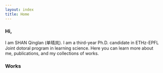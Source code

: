 ```yaml
---
layout: index
title: Home
---
```


### Hi,

I am SHAN Qinglan (单晴岚). I am a third-year Ph.D. candidate in ETHz-EPFL Joint dotoral program in learning science. Here you can learn more about me, publications, and my collections of works. 


### Works





